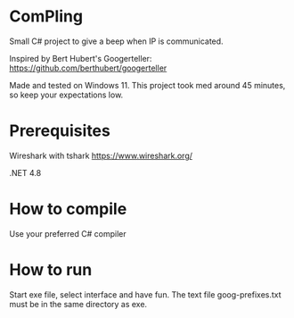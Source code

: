 # ComPling
Small C# project to give a beep when IP is communicated.

Inspired by Bert Hubert's Googerteller: https://github.com/berthubert/googerteller

Made and tested on Windows 11. This project took med around 45 minutes, so keep your expectations low.

# Prerequisites
Wireshark with tshark https://www.wireshark.org/

.NET 4.8

# How to compile
Use your preferred C# compiler

# How to run
Start exe file, select interface and have fun.
The text file goog-prefixes.txt must be in the same directory as exe.
